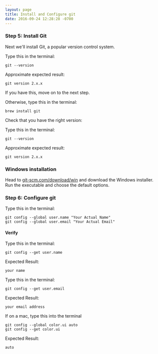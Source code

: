 ```yaml
---
layout: page
title: Install and Configure git
date: 2016-09-24 12:28:28 -0700
---
```



### Step 5: Install Git

Next we'll install Git, a popular version control system.

Type this in the terminal:

```
git --version
```

Approximate expected result:

```
git version 2.x.x
```

If you have this, move on to the next step.

Otherwise, type this in the terminal:
```
brew install git
```

Check that you have the right version:

Type this in the terminal:

```
git --version
```

Approximate expected result:

```
git version 2.x.x
```

### Windows installation

Head to [git-scm.com/download/win](http://git-scm.com/download/win) and download the Windows installer. Run the executable and choose the default options.


### Step 6: Configure git
Type this in the terminal:

```
git config --global user.name "Your Actual Name"
git config --global user.email "Your Actual Email"
```

#### Verify

Type this in the terminal:

```
git config --get user.name
```

Expected Result:
```
your name
```

Type this in the terminal:

```
git config --get user.email
```

Expected Result:
```
your email address
```

If on a mac, type this into the terminal

```
git config --global color.ui auto
git config --get color.ui
```

Expected Result:
```
auto
```